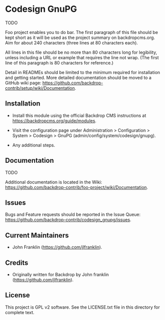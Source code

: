 Codesign GnuPG
======================

TODO

Foo project enables you to do bar. The first paragraph of this file should be
kept short as it will be used as the project summary on backdropcms.org. Aim for
about 240 characters (three lines at 80 characters each).

All lines in this file should be no more than 80 characters long for legibility,
unless including a URL or example that requires the line not wrap. (The first
line of this paragraph is 80 characters for reference.)

Detail in READMEs should be limited to the minimum required for installation and
getting started. More detailed documentation should be moved to a GitHub wiki
page: https://github.com/backdrop-contrib/setup/wiki/Documentation.

Installation
------------

- Install this module using the official Backdrop CMS instructions at
  https://backdropcms.org/guide/modules.

- Visit the configuration page under Administration > Configuration > System >
  Codesign > GnuPG (admin/config/system/codesign/gnupg).

- Any additional steps.

Documentation
-------------

TODO

Additional documentation is located in the Wiki:
https://github.com/backdrop-contrib/foo-project/wiki/Documentation.

Issues
------

Bugs and Feature requests should be reported in the Issue Queue:
https://github.com/backdrop-contrib/codesign_gnupg/issues.

Current Maintainers
-------------------

- John Franklin (https://github.com/jlfranklin).

Credits
-------

- Originally written for Backdrop by John franklin (https://github.com/jlfranklin).

License
-------

This project is GPL v2 software. See the LICENSE.txt file in this directory for
complete text.

